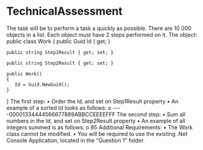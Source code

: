 # TechnicalAssessment
The task will be to perform a task a quickly as possible.
There are 10 000 objects in a list.
Each object must have 2 steps performed on it.
The object:
public class Work
{
    public Guid Id { get; }

    public string Step1Result { get; set; }

    public string Step2Result { get; set; }

    public Work()
    {
       Id = Guid.NewGuid();
    }
}
The first step:
•	Order the Id, and set on Step1Result property
•	An example of a sorted Id looks as follows:
o	----00001334444566677889ABBCCEEEEFFF
The second step:
•	Sum all numbers in the Id, and set on Step2Result property
•	An example of all integers summed is as follows:
o	85
Additional Requirements:
•	The Work class cannot be modified.
•	You will be required to use the existing .Net Console Application, located in the “Question 1” folder. 
